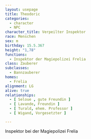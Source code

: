 ```yaml
---
layout: usepage
title: Theodoric
categories:
  - character
  - NPC
character_title: Verpeilter Inspektor
race: Menschen
sex: m
birthday: 15.5.367
height: "1,78"
functions:
  - Inspektor der Magiepolizei Frelia
class: Zauberer
subclasses:
  - Bannzauberer
homes:
  - Frelia
alignment: LG
alive: true
relationships:
  - [ Seloue , gute Freundin ]
  - [ Lavande, Freundin ]
  - [ Turald, ehem. Professor ]
  - [ Wigand, Vorgesetzter ]

---
```


Inspektor bei der Magiepolizei Frelia